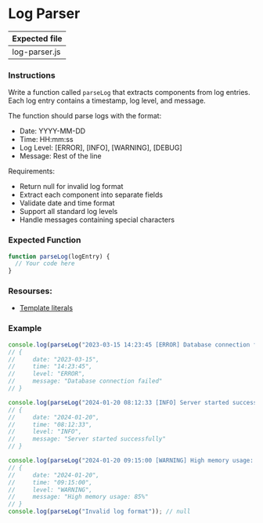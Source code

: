 # Log Parser

| Expected file |
| ------------- |
| log-parser.js |

### Instructions

Write a function called `parseLog` that extracts components from log entries. Each log entry contains a timestamp, log level, and message.

The function should parse logs with the format:

- Date: YYYY-MM-DD
- Time: HH:mm:ss
- Log Level: [ERROR], [INFO], [WARNING], [DEBUG]
- Message: Rest of the line

Requirements:

- Return null for invalid log format
- Extract each component into separate fields
- Validate date and time format
- Support all standard log levels
- Handle messages containing special characters

### Expected Function

```js
function parseLog(logEntry) {
  // Your code here
}
```

### Resourses:

- [Template literals](https://developer.mozilla.org/en-US/docs/Web/JavaScript/Reference/Template_literals)

### Example

```js
console.log(parseLog("2023-03-15 14:23:45 [ERROR] Database connection failed"));
// {
//     date: "2023-03-15",
//     time: "14:23:45",
//     level: "ERROR",
//     message: "Database connection failed"
// }

console.log(parseLog("2024-01-20 08:12:33 [INFO] Server started successfully"));
// {
//     date: "2024-01-20",
//     time: "08:12:33",
//     level: "INFO",
//     message: "Server started successfully"
// }

console.log(parseLog("2024-01-20 09:15:00 [WARNING] High memory usage: 85%"));
// {
//     date: "2024-01-20",
//     time: "09:15:00",
//     level: "WARNING",
//     message: "High memory usage: 85%"
// }
console.log(parseLog("Invalid log format")); // null
```
